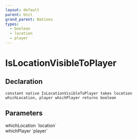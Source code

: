 ```yaml
---
layout: default
parent: Unit
grand_parent: Natives
types:
  - boolean
  - location
  - player
---
```


# IsLocationVisibleToPlayer

## Declaration

```
constant native IsLocationVisibleToPlayer takes location whichLocation, player whichPlayer returns boolean
```

## Parameters
<dl>
  <dt>whichLocation `location`</dt>
  <dd></dd>

  <dt>whichPlayer `player`</dt>
  <dd></dd>
</dl>